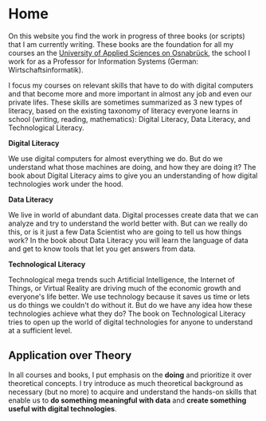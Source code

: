 # Home

On this website you find the work in progress of three books \(or scripts\) that I am currently writing. These books are the foundation for all my courses an the [University of Applied Sciences on Osnabrück](https://www.hs-osnabrueck.de/en/), the school I work for as a Professor for Information Systems \(German: Wirtschaftsinformatik\).

I focus my courses on relevant skills that have to do with digital computers and that become more and more important in almost any job and even our private lifes. These skills are sometimes summarized as 3 new types of literacy, based on the existing taxonomy of literacy everyone learns in school \(writing, reading, mathematics\): Digital Literacy, Data Literacy, and Technological Literacy.

**Digital Literacy**

We use digital computers for almost everything we do. But do we understand what those machines are doing, and how they are doing it? The book about Digital Literacy aims to give you an understanding of how digital technologies work under the hood.

**Data Literacy**

We live in world of abundant data. Digital processes create data that we can analyze and try to understand the world better with. But can we really do this, or is it just a few Data Scientist who are going to tell us how things work? In the book about Data Literacy you will learn the language of data and get to know tools that let you get answers from data.

**Technological Literacy**

Technological mega trends such Artificial Intelligence, the Internet of Things, or Virtual Reality are driving much of the economic growth and everyone's life better. We use technology because it saves us time or lets us do things we couldn't do without it. But do we have any idea how these technologies achieve what they do? The book on Technological Literacy tries to open up the world of digital technologies for anyone to understand at a sufficient level.

## Application over Theory

In all courses and books, I put emphasis on the **doing** and prioritize it over theoretical concepts. I try introduce as much theoretical background as necessary \(but no more\) to acquire and understand the hands-on skills that enable us to **do something meaningful with data** and **create something useful with digital technologies**.

